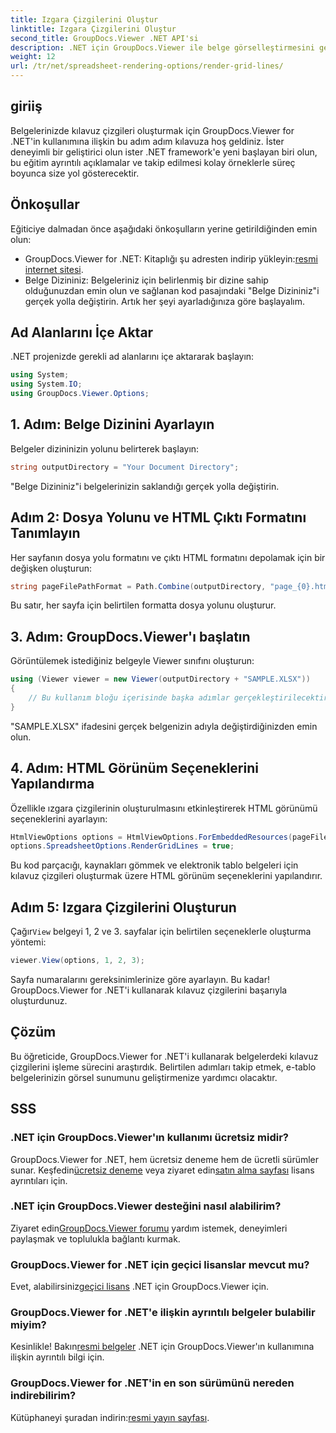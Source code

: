 ```yaml
---
title: Izgara Çizgilerini Oluştur
linktitle: Izgara Çizgilerini Oluştur
second_title: GroupDocs.Viewer .NET API'si
description: .NET için GroupDocs.Viewer ile belge görselleştirmesini geliştirin. Izgara çizgilerini zahmetsizce oluşturun. Ücretsiz denemeyi şimdi deneyin! #GrupDocs #Görüntüleyici
weight: 12
url: /tr/net/spreadsheet-rendering-options/render-grid-lines/
---
```

## giriiş
Belgelerinizde kılavuz çizgileri oluşturmak için GroupDocs.Viewer for .NET'in kullanımına ilişkin bu adım adım kılavuza hoş geldiniz. İster deneyimli bir geliştirici olun ister .NET framework'e yeni başlayan biri olun, bu eğitim ayrıntılı açıklamalar ve takip edilmesi kolay örneklerle süreç boyunca size yol gösterecektir.
## Önkoşullar
Eğiticiye dalmadan önce aşağıdaki önkoşulların yerine getirildiğinden emin olun:
-  GroupDocs.Viewer for .NET: Kitaplığı şu adresten indirip yükleyin:[resmi internet sitesi](https://releases.groupdocs.com/viewer/net/).
- Belge Dizininiz: Belgeleriniz için belirlenmiş bir dizine sahip olduğunuzdan emin olun ve sağlanan kod pasajındaki "Belge Dizininiz"i gerçek yolla değiştirin.
Artık her şeyi ayarladığınıza göre başlayalım.
## Ad Alanlarını İçe Aktar
.NET projenizde gerekli ad alanlarını içe aktararak başlayın:
```csharp
using System;
using System.IO;
using GroupDocs.Viewer.Options;
```
## 1. Adım: Belge Dizinini Ayarlayın
Belgeler dizininizin yolunu belirterek başlayın:
```csharp
string outputDirectory = "Your Document Directory";
```
"Belge Dizininiz"i belgelerinizin saklandığı gerçek yolla değiştirin.
## Adım 2: Dosya Yolunu ve HTML Çıktı Formatını Tanımlayın
Her sayfanın dosya yolu formatını ve çıktı HTML formatını depolamak için bir değişken oluşturun:
```csharp
string pageFilePathFormat = Path.Combine(outputDirectory, "page_{0}.html");
```
Bu satır, her sayfa için belirtilen formatta dosya yolunu oluşturur.
## 3. Adım: GroupDocs.Viewer'ı başlatın
Görüntülemek istediğiniz belgeyle Viewer sınıfını oluşturun:
```csharp
using (Viewer viewer = new Viewer(outputDirectory + "SAMPLE.XLSX"))
{
    // Bu kullanım bloğu içerisinde başka adımlar gerçekleştirilecektir.
}
```
"SAMPLE.XLSX" ifadesini gerçek belgenizin adıyla değiştirdiğinizden emin olun.
## 4. Adım: HTML Görünüm Seçeneklerini Yapılandırma
Özellikle ızgara çizgilerinin oluşturulmasını etkinleştirerek HTML görünümü seçeneklerini ayarlayın:
```csharp
HtmlViewOptions options = HtmlViewOptions.ForEmbeddedResources(pageFilePathFormat);
options.SpreadsheetOptions.RenderGridLines = true;
```
Bu kod parçacığı, kaynakları gömmek ve elektronik tablo belgeleri için kılavuz çizgileri oluşturmak üzere HTML görünüm seçeneklerini yapılandırır.
## Adım 5: Izgara Çizgilerini Oluşturun
 Çağır`View` belgeyi 1, 2 ve 3. sayfalar için belirtilen seçeneklerle oluşturma yöntemi:
```csharp
viewer.View(options, 1, 2, 3);
```
Sayfa numaralarını gereksinimlerinize göre ayarlayın.
Bu kadar! GroupDocs.Viewer for .NET'i kullanarak kılavuz çizgilerini başarıyla oluşturdunuz.
## Çözüm
Bu öğreticide, GroupDocs.Viewer for .NET'i kullanarak belgelerdeki kılavuz çizgilerini işleme sürecini araştırdık. Belirtilen adımları takip etmek, e-tablo belgelerinizin görsel sunumunu geliştirmenize yardımcı olacaktır.
## SSS
### .NET için GroupDocs.Viewer'ın kullanımı ücretsiz midir?
 GroupDocs.Viewer for .NET, hem ücretsiz deneme hem de ücretli sürümler sunar. Keşfedin[ücretsiz deneme](https://releases.groupdocs.com/) veya ziyaret edin[satın alma sayfası](https://purchase.groupdocs.com/buy) lisans ayrıntıları için.
### .NET için GroupDocs.Viewer desteğini nasıl alabilirim?
 Ziyaret edin[GroupDocs.Viewer forumu](https://forum.groupdocs.com/c/viewer/9) yardım istemek, deneyimleri paylaşmak ve toplulukla bağlantı kurmak.
### GroupDocs.Viewer for .NET için geçici lisanslar mevcut mu?
 Evet, alabilirsiniz[geçici lisans](https://purchase.groupdocs.com/temporary-license/) .NET için GroupDocs.Viewer için.
### GroupDocs.Viewer for .NET'e ilişkin ayrıntılı belgeler bulabilir miyim?
 Kesinlikle! Bakın[resmi belgeler](https://tutorials.groupdocs.com/viewer/net/) .NET için GroupDocs.Viewer'ın kullanımına ilişkin ayrıntılı bilgi için.
### GroupDocs.Viewer for .NET'in en son sürümünü nereden indirebilirim?
 Kütüphaneyi şuradan indirin:[resmi yayın sayfası](https://releases.groupdocs.com/viewer/net/).